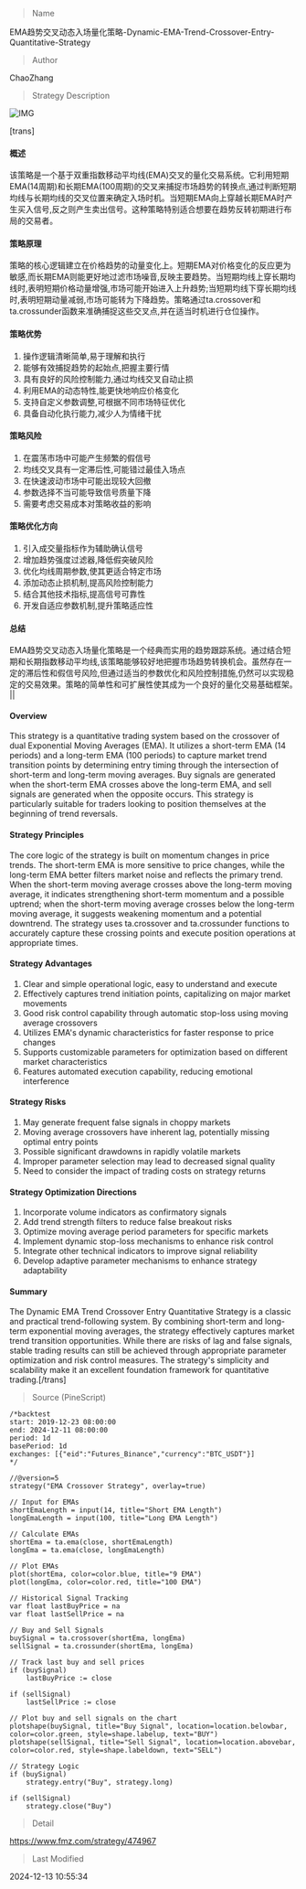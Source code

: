 
> Name

EMA趋势交叉动态入场量化策略-Dynamic-EMA-Trend-Crossover-Entry-Quantitative-Strategy

> Author

ChaoZhang

> Strategy Description

![IMG](https://www.fmz.com/upload/asset/e708ec40c9a4cec9b7.png)

[trans]
#### 概述
该策略是一个基于双重指数移动平均线(EMA)交叉的量化交易系统。它利用短期EMA(14周期)和长期EMA(100周期)的交叉来捕捉市场趋势的转换点,通过判断短期均线与长期均线的交叉位置来确定入场时机。当短期EMA向上穿越长期EMA时产生买入信号,反之则产生卖出信号。这种策略特别适合想要在趋势反转初期进行布局的交易者。

#### 策略原理
策略的核心逻辑建立在价格趋势的动量变化上。短期EMA对价格变化的反应更为敏感,而长期EMA则能更好地过滤市场噪音,反映主要趋势。当短期均线上穿长期均线时,表明短期价格动量增强,市场可能开始进入上升趋势;当短期均线下穿长期均线时,表明短期动量减弱,市场可能转为下降趋势。策略通过ta.crossover和ta.crossunder函数来准确捕捉这些交叉点,并在适当时机进行仓位操作。

#### 策略优势
1. 操作逻辑清晰简单,易于理解和执行
2. 能够有效捕捉趋势的起始点,把握主要行情
3. 具有良好的风险控制能力,通过均线交叉自动止损
4. 利用EMA的动态特性,能更快地响应价格变化
5. 支持自定义参数调整,可根据不同市场特征优化
6. 具备自动化执行能力,减少人为情绪干扰

#### 策略风险
1. 在震荡市场中可能产生频繁的假信号
2. 均线交叉具有一定滞后性,可能错过最佳入场点
3. 在快速波动市场中可能出现较大回撤
4. 参数选择不当可能导致信号质量下降
5. 需要考虑交易成本对策略收益的影响

#### 策略优化方向
1. 引入成交量指标作为辅助确认信号
2. 增加趋势强度过滤器,降低假突破风险
3. 优化均线周期参数,使其更适合特定市场
4. 添加动态止损机制,提高风险控制能力
5. 结合其他技术指标,提高信号可靠性
6. 开发自适应参数机制,提升策略适应性

#### 总结
EMA趋势交叉动态入场量化策略是一个经典而实用的趋势跟踪系统。通过结合短期和长期指数移动平均线,该策略能够较好地把握市场趋势转换机会。虽然存在一定的滞后性和假信号风险,但通过适当的参数优化和风险控制措施,仍然可以实现稳定的交易效果。策略的简单性和可扩展性使其成为一个良好的量化交易基础框架。 || 

#### Overview
This strategy is a quantitative trading system based on the crossover of dual Exponential Moving Averages (EMA). It utilizes a short-term EMA (14 periods) and a long-term EMA (100 periods) to capture market trend transition points by determining entry timing through the intersection of short-term and long-term moving averages. Buy signals are generated when the short-term EMA crosses above the long-term EMA, and sell signals are generated when the opposite occurs. This strategy is particularly suitable for traders looking to position themselves at the beginning of trend reversals.

#### Strategy Principles
The core logic of the strategy is built on momentum changes in price trends. The short-term EMA is more sensitive to price changes, while the long-term EMA better filters market noise and reflects the primary trend. When the short-term moving average crosses above the long-term moving average, it indicates strengthening short-term momentum and a possible uptrend; when the short-term moving average crosses below the long-term moving average, it suggests weakening momentum and a potential downtrend. The strategy uses ta.crossover and ta.crossunder functions to accurately capture these crossing points and execute position operations at appropriate times.

#### Strategy Advantages
1. Clear and simple operational logic, easy to understand and execute
2. Effectively captures trend initiation points, capitalizing on major market movements
3. Good risk control capability through automatic stop-loss using moving average crossovers
4. Utilizes EMA's dynamic characteristics for faster response to price changes
5. Supports customizable parameters for optimization based on different market characteristics
6. Features automated execution capability, reducing emotional interference

#### Strategy Risks
1. May generate frequent false signals in choppy markets
2. Moving average crossovers have inherent lag, potentially missing optimal entry points
3. Possible significant drawdowns in rapidly volatile markets
4. Improper parameter selection may lead to decreased signal quality
5. Need to consider the impact of trading costs on strategy returns

#### Strategy Optimization Directions
1. Incorporate volume indicators as confirmatory signals
2. Add trend strength filters to reduce false breakout risks
3. Optimize moving average period parameters for specific markets
4. Implement dynamic stop-loss mechanisms to enhance risk control
5. Integrate other technical indicators to improve signal reliability
6. Develop adaptive parameter mechanisms to enhance strategy adaptability

#### Summary
The Dynamic EMA Trend Crossover Entry Quantitative Strategy is a classic and practical trend-following system. By combining short-term and long-term exponential moving averages, the strategy effectively captures market trend transition opportunities. While there are risks of lag and false signals, stable trading results can still be achieved through appropriate parameter optimization and risk control measures. The strategy's simplicity and scalability make it an excellent foundation framework for quantitative trading.[/trans]



> Source (PineScript)

``` pinescript
/*backtest
start: 2019-12-23 08:00:00
end: 2024-12-11 08:00:00
period: 1d
basePeriod: 1d
exchanges: [{"eid":"Futures_Binance","currency":"BTC_USDT"}]
*/

//@version=5
strategy("EMA Crossover Strategy", overlay=true)

// Input for EMAs
shortEmaLength = input(14, title="Short EMA Length")
longEmaLength = input(100, title="Long EMA Length")

// Calculate EMAs
shortEma = ta.ema(close, shortEmaLength)
longEma = ta.ema(close, longEmaLength)

// Plot EMAs
plot(shortEma, color=color.blue, title="9 EMA")
plot(longEma, color=color.red, title="100 EMA")

// Historical Signal Tracking
var float lastBuyPrice = na
var float lastSellPrice = na

// Buy and Sell Signals
buySignal = ta.crossover(shortEma, longEma)
sellSignal = ta.crossunder(shortEma, longEma)

// Track last buy and sell prices
if (buySignal)
    lastBuyPrice := close

if (sellSignal)
    lastSellPrice := close

// Plot buy and sell signals on the chart
plotshape(buySignal, title="Buy Signal", location=location.belowbar, color=color.green, style=shape.labelup, text="BUY")
plotshape(sellSignal, title="Sell Signal", location=location.abovebar, color=color.red, style=shape.labeldown, text="SELL")

// Strategy Logic
if (buySignal)
    strategy.entry("Buy", strategy.long)

if (sellSignal)
    strategy.close("Buy")

```

> Detail

https://www.fmz.com/strategy/474967

> Last Modified

2024-12-13 10:55:34

